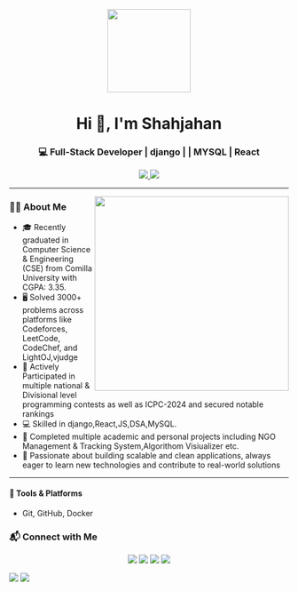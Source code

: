 <div align="center">
  <img height="150" src="https://media.giphy.com/media/M9gbBd9nbDrOTu1Mqx/giphy.gif" />
</div>

<h1 align="center">Hi 👋, I'm Shahjahan</h1>
<h3 align="center">💻 Full-Stack Developer | django | | MYSQL | React </h3>


<p align="center">
  <a href="https://www.linkedin.com/in/shah-jahan-9bb080249/" target="_blank">
    <img src="https://img.shields.io/badge/LinkedIn-0077B5?logo=linkedin&logoColor=white&style=for-the-badge" />
  </a>

  <a href="mailto:shahjahan154196@gmail.com">
    <img src="https://img.shields.io/badge/Email-shahjahan154196@gmail.com-red?style=for-the-badge&logo=gmail&logoColor=white" />
  </a>
</p>

---

<img align="right" src="https://cdn.dribbble.com/users/1708955/screenshots/4168871/programmer.gif" width="350"/>



### 👨‍🎓 About Me
- 🎓 Recently graduated in Computer Science & Engineering (CSE) from Comilla University with CGPA: 3.35.
- 🖥️ Solved 3000+ problems across platforms like Codeforces, LeetCode, CodeChef, and LightOJ,vjudge
- 🏅 Actively Participated in multiple national & Divisional level programming contests as well as ICPC-2024 and secured notable rankings
- 💻 Skilled in django,React,JS,DSA,MySQL.
- 📌 Completed multiple academic and personal projects including NGO Management & Tracking System,Algorithom Visiualizer etc.   
- 🚀 Passionate about building scalable and clean applications, always eager to learn new technologies and contribute to real-world solutions
---

#### 🔧 Tools & Platforms
- Git, GitHub, Docker



### 📬 Connect with Me

<p align="center">
  <a href="https://www.linkedin.com/in/shah-jahan-9bb080249/" target="_blank"><img src="https://img.icons8.com/color/48/000000/linkedin.png"/></a>
  <a href="https://codeforces.com/profile/Bertho_codeer" target="_blank"><img src="https://img.icons8.com/windows/32/codeforces.png"/></a>
  <a href="https://x.com/shahjahan2k16" target="_blank"><img src="https://img.icons8.com/color/48/000000/twitter.png"/></a>
  <a href="https://leetcode.com/u/Bertho_codeer/" target="_blank"><img src="https://img.icons8.com/external-tal-revivo-color-tal-revivo/24/external-level-up-your-coding-skills-and-quickly-land-a-job-logo-color-tal-revivo.png"/></a>

  <a href="https://www.facebook.com/shahjahan2k16/" target="_blank"> <img src="https://img.icons8.com/color/48/000000/facebook-new.png"/></a>
  <a href="https://medium.com/@shahjahan154196" target="_blank"><img src="https://img.icons8.com/ios-filled/50/000000/medium-logo.png"/></a>
  
</p>
  





